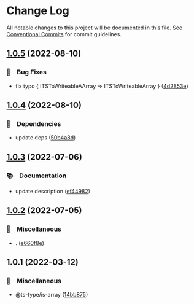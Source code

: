 # Change Log

All notable changes to this project will be documented in this file.
See [Conventional Commits](https://conventionalcommits.org) for commit guidelines.

## [1.0.5](https://github.com/bluelovers/ws-ts-type/compare/@ts-type/is-array@1.0.4...@ts-type/is-array@1.0.5) (2022-08-10)


### 🐛　Bug Fixes

* fix typo { ITSToWriteableAArray => ITSToWriteableArray } ([4d2853e](https://github.com/bluelovers/ws-ts-type/commit/4d2853e71e8ce60c658d29c874f2d29e73fbaff4))





## [1.0.4](https://github.com/bluelovers/ws-ts-type/compare/@ts-type/is-array@1.0.3...@ts-type/is-array@1.0.4) (2022-08-10)


### 📌　Dependencies

* update deps ([50b4a8d](https://github.com/bluelovers/ws-ts-type/commit/50b4a8dab38d41ccf29b194be76f9fb5673f8162))





## [1.0.3](https://github.com/bluelovers/ws-ts-type/compare/@ts-type/is-array@1.0.2...@ts-type/is-array@1.0.3) (2022-07-06)


### 📚　Documentation

* update description ([ef44982](https://github.com/bluelovers/ws-ts-type/commit/ef4498286a43b0a07315eca093d60c4792379f29))





## [1.0.2](https://github.com/bluelovers/ws-ts-type/compare/@ts-type/is-array@1.0.1...@ts-type/is-array@1.0.2) (2022-07-05)


### 🔖　Miscellaneous

* . ([e660f8e](https://github.com/bluelovers/ws-ts-type/commit/e660f8e0b4e0afda0bfabfbcbe8e2c10b3e69a80))





## 1.0.1 (2022-03-12)


### 🔖　Miscellaneous

* @ts-type/is-array ([14bb875](https://github.com/bluelovers/ws-ts-type/commit/14bb87590963c65e673e8b443dcb1c0064468075))
